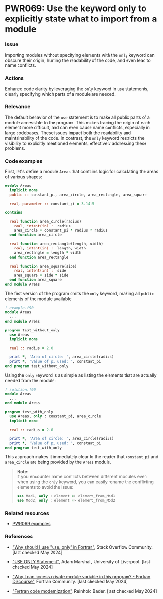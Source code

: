 # PWR069: Use the keyword only to explicitly state what to import from a module

### Issue

Importing modules without specifying elements with the `only` keyword can
obscure their origin, hurting the readability of the code, and even lead to
name conflicts.

### Actions

Enhance code clarity by leveraging the `only` keyword in `use` statements,
clearly specifying which parts of a module are needed.

### Relevance

The default behavior of the `use` statement is to make all public parts of a
module accessible to the program. This makes tracing the origin of each element
more difficult, and can even cause name conflicts, especially in large
codebases. These issues impact both the readability and maintainability of the
code. In contrast, the `only` keyword restricts the visibility to explicitly
mentioned elements, effectively addressing these problems.

### Code examples

First, let's define a module `Areas` that contains logic for calculating the
areas of various shapes:

```f90
module Areas
  implicit none
  public :: constant_pi, area_circle, area_rectangle, area_square

  real, parameter :: constant_pi = 3.1415

contains

  real function area_circle(radius)
    real, intent(in) :: radius
    area_circle = constant_pi * radius * radius
  end function area_circle

  real function area_rectangle(length, width)
    real, intent(in) :: length, width
    area_rectangle = length * width
  end function area_rectangle

  real function area_square(side)
    real, intent(in) :: side
    area_square = side * side
  end function area_square
end module Areas
```

The first version of the program omits the `only` keyword, making all `public`
elements of the module available:

```f90
! example.f90
module Areas
  ...
end module Areas

program test_without_only
  use Areas
  implicit none

  real :: radius = 2.0

  print *, 'Area of circle: ', area_circle(radius)
  print *, 'Value of pi used: ', constant_pi
end program test_without_only
```

Using the `only` keyword is as simple as listing the elements that are actually
needed from the module:

```f90
! solution.f90
module Areas
  ...
end module Areas

program test_with_only
  use Areas, only : constant_pi, area_circle
  implicit none

  real :: radius = 2.0

  print *, 'Area of circle: ', area_circle(radius)
  print *, 'Value of pi used: ', constant_pi
end program test_with_only
```

This approach makes it immediately clear to the reader that `constant_pi` and
`area_circle` are being provided by the `Areas` module.

>**Note:**  
>If you encounter name conflicts between different modules even when using the
>`only` keyword, you can easily rename the conflicting elements to avoid the
>issue:
>
>```f90
>use Mod1, only : element => element_from_Mod1
>use Mod2, only : element => element_from_Mod2
>```

### Related resources

- [PWR069 examples](../PWR069/)

### References

- ["Why should I use "use, only" in
Fortran"](https://stackoverflow.com/questions/51686745/why-should-i-use-use-only-in-fortran),
Stack Overflow Community. [last checked May 2024]

- ["USE ONLY
Statement"](https://www4.cs.fau.de/Lehre/SS97/V_PPS/fortran/HTMLNotesnode156.html#UseStatement2),
Adam Marshall, University of Liverpool. [last checked May 2024]

- ["Why I can access private module variable in this program? - Fortran
Discourse"](https://fortran-lang.discourse.group/t/why-i-can-access-private-module-variable-in-this-program/5092),
Fortran Community. [last checked May 2024]

- ["Fortran code
modernization"](https://www.ugent.be/hpc/en/training/2018/modern_fortran_materials/modernfortran2018.pdf),
Reinhold Bader. [last checked May 2024]
